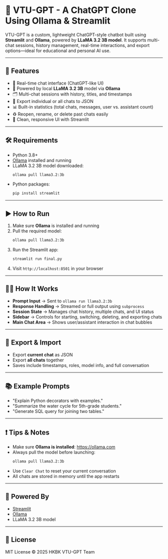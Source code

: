 # 🤖 VTU-GPT - A ChatGPT Clone Using Ollama & Streamlit

VTU-GPT is a custom, lightweight ChatGPT-style chatbot built using **Streamlit** and **Ollama**, powered by **LLaMA 3.2 3B model**. It supports multi-chat sessions, history management, real-time interactions, and export options—ideal for educational and personal AI use.

---

## 🚀 Features

- 💬 Real-time chat interface (ChatGPT-like UI)
- 🧠 Powered by local **LLaMA 3.2 3B** model via **Ollama**
- 🗂 Multi-chat sessions with history, titles, and timestamps
- 💾 Export individual or all chats to JSON
- 📊 Built-in statistics (total chats, messages, user vs. assistant count)
- ♻️ Reopen, rename, or delete past chats easily
- 🎨 Clean, responsive UI with Streamlit

---

## 🛠 Requirements

- Python 3.8+
- [Ollama](https://ollama.com) installed and running
- LLaMA 3.2 3B model downloaded:
  ```bash
  ollama pull llama3.2:3b
  ```
- Python packages:
  ```bash
  pip install streamlit
  ```

---

## ▶️ How to Run

1. Make sure **Ollama** is installed and running
2. Pull the required model:
   ```bash
   ollama pull llama3.2:3b
   ```
3. Run the Streamlit app:
   ```bash
   streamlit run final.py
   ```
4. Visit `http://localhost:8501` in your browser

---

## 🧑‍💻 How It Works

- **Prompt Input** → Sent to `ollama run llama3.2:3b`
- **Response Handling** → Streamed or full output using `subprocess`
- **Session State** → Manages chat history, multiple chats, and UI status
- **Sidebar** → Controls for starting, switching, deleting, and exporting chats
- **Main Chat Area** → Shows user/assistant interaction in chat bubbles

---

## 💾 Export & Import

- Export **current chat** as JSON
- Export **all chats** together
- Saves include timestamps, roles, model info, and full conversation

---

## 📚 Example Prompts

- "Explain Python decorators with examples."
- "Summarize the water cycle for 5th-grade students."
- "Generate SQL query for joining two tables."

---

## ❗ Tips & Notes

- Make sure **Ollama is installed**: https://ollama.com
- Always pull the model before launching:
  ```bash
  ollama pull llama3.2:3b
  ```
- Use `Clear Chat` to reset your current conversation
- All chats are stored in memory until the app restarts

---

## 🧠 Powered By

- [Streamlit](https://streamlit.io)
- [Ollama](https://ollama.com)
- LLaMA 3.2 3B model

---

## 📜 License

MIT License © 2025 HKBK VTU-GPT Team
